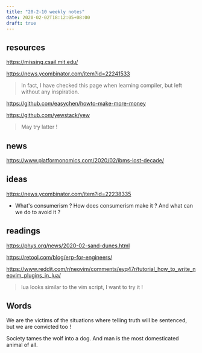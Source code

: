 ```yaml
---
title: "20-2-10 weekly notes"
date: 2020-02-02T18:12:05+08:00
draft: true
---
```



## resources
https://missing.csail.mit.edu/

https://news.ycombinator.com/item?id=22241533
> In fact, I have checked this page when learning compiler, but left without any inspiration.

https://github.com/easychen/howto-make-more-money

https://github.com/yewstack/yew
> May try latter !

## news
https://www.platformonomics.com/2020/02/ibms-lost-decade/


## ideas
https://news.ycombinator.com/item?id=22238335

- [](https://www.bilibili.com/video/av83908288/?spm_id_from=333.788.videocard.1)
What's consumerism ? How does consumerism make it ? And what can we do to avoid it ?



## readings
https://phys.org/news/2020-02-sand-dunes.html

https://retool.com/blog/erp-for-engineers/

https://www.reddit.com/r/neovim/comments/eyq47r/tutorial_how_to_write_neovim_plugins_in_lua/

> lua looks similar to the vim script, I want to try it !


## Words
We are the victims of the situations where telling truth will be sentenced, but we are convicted too !

Society tames the wolf into a dog. And man is the most domesticated animal of all.
